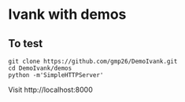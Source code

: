 Ivank with demos
================

To test
-------

```
git clone https://github.com/gmp26/DemoIvank.git
cd DemoIvank/demos
python -m'SimpleHTTPServer'
```

Visit http://localhost:8000
